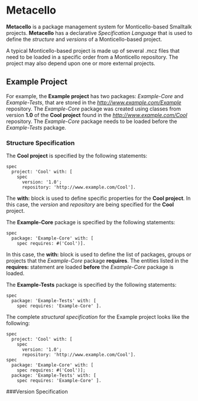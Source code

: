 # Metacello
**Metacello** is a package management system for Monticello-based
Smalltalk projects.
**Metacello** has a declarative *Specification Language* that is used to
define the *structure* and *versions* of a Monticello-based project.

A typical Monticello-based project is made up of several .mcz files that
need to be loaded in a specific order from a Monticello repository. The
project may also depend upon one or more external projects.
## Example Project
For example, the **Example project** has two packages: *Example-Core*
and *Example-Tests*, that are stored in the *http://www.example.com/Example*
repository. The *Example-Core* package was created using classes from
version **1.0** of the 
**Cool project** found in the *http://www.example.com/Cool* repository.
The *Example-Core* package needs to be loaded before the *Example-Tests*
package.

### Structure Specification
The **Cool project** is specified by the following statements:

```Smalltalk
spec
  project: 'Cool' with: [
    spec 
      version: '1.0';
      repository: 'http://www.example.com/Cool'].
```

The **with:** block is used to define specific properties for the **Cool
project**. In this case, the *version* and *repository* are being
specified for the **Cool** project.

The **Example-Core** package is specified by the following statements:

```Smalltalk
spec
  package: 'Example-Core' with: [
    spec requires: #('Cool')].
```

In this case, the **with:** block is used to define the list of
packages, groups
or projects that the *Example-Core* package **requires**. The entities
listed in the **requires:** statement are loaded **before** the
*Example-Core* package is loaded.

The **Example-Tests** package is specified by the following statements: 

```Smalltalk
spec
  package: 'Example-Tests' with: [
    spec requires: 'Example-Core' ].
```

The complete *structural specification* for the Example project looks
like the following:

```Smalltalk
spec
  project: 'Cool' with: [
    spec 
      version: '1.0';
      repository: 'http://www.example.com/Cool'].
spec
  package: 'Example-Core' with: [
    spec requires: #('Cool')];
  package: 'Example-Tests' with: [
    spec requires: 'Example-Core' ].
```

###Version Specification
